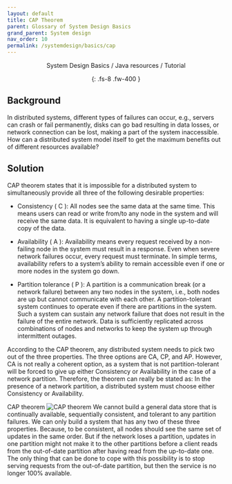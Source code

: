 ```yaml
---
layout: default
title: CAP Theorem
parent: Glossary of System Design Basics
grand_parent: System design
nav_order: 10
permalink: /systemdesign/basics/cap
---
```

<div align="center" markdown="1">
System Design Basics / Java resources / Tutorial

{: .fs-8 .fw-400 }
</div>

## Background
In distributed systems, different types of failures can occur, e.g., servers can crash or fail permanently, disks can go bad resulting in data losses, or network connection can be lost, making a part of the system inaccessible. How can a distributed system model itself to get the maximum benefits out of different resources available?

## Solution
CAP theorem states that it is impossible for a distributed system to simultaneously provide all three of the following desirable properties:

* Consistency ( C ): All nodes see the same data at the same time. This means users can read or write from/to any node in the system and will receive the same data. It is equivalent to having a single up-to-date copy of the data.

* Availability ( A ): Availability means every request received by a non-failing node in the system must result in a response. Even when severe network failures occur, every request must terminate. In simple terms, availability refers to a system’s ability to remain accessible even if one or more nodes in the system go down.

* Partition tolerance ( P ): A partition is a communication break (or a network failure) between any two nodes in the system, i.e., both nodes are up but cannot communicate with each other. A partition-tolerant system continues to operate even if there are partitions in the system. Such a system can sustain any network failure that does not result in the failure of the entire network. Data is sufficiently replicated across combinations of nodes and networks to keep the system up through intermittent outages.

According to the CAP theorem, any distributed system needs to pick two out of the three properties. The three options are CA, CP, and AP. However, CA is not really a coherent option, as a system that is not partition-tolerant will be forced to give up either Consistency or Availability in the case of a network partition. Therefore, the theorem can really be stated as: In the presence of a network partition, a distributed system must choose either Consistency or Availability.


CAP theorem ![CAP theorem](https://raw.githubusercontent.com/JavaLvivDev/prog-resources/master/resources/cap.png)
We cannot build a general data store that is continually available, sequentially consistent, and tolerant to any partition failures. We can only build a system that has any two of these three properties. Because, to be consistent, all nodes should see the same set of updates in the same order. But if the network loses a partition, updates in one partition might not make it to the other partitions before a client reads from the out-of-date partition after having read from the up-to-date one. The only thing that can be done to cope with this possibility is to stop serving requests from the out-of-date partition, but then the service is no longer 100% available.
